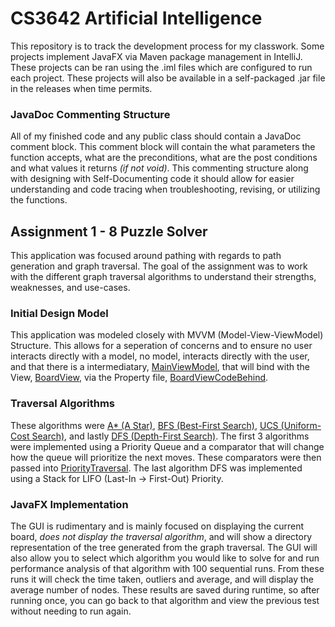 # CS3642 Artificial Intelligence
This repository is to track the development process for my classwork.
Some projects implement JavaFX via Maven package management in IntelliJ. These projects can be ran using the .iml files which are configured to run each project.
These projects will also be available in a self-packaged .jar file in the releases when time permits.

### JavaDoc Commenting Structure
All of my finished code and any public class should contain a JavaDoc comment block. This comment block will contain the what parameters the function accepts, what are the preconditions, what are the post conditions and what values it returns *(if not void)*.
This commenting structure along with designing with Self-Documenting code it should allow for easier understanding and code tracing when troubleshooting, revising, or utilizing the functions.

## Assignment 1 - 8 Puzzle Solver
This application was focused around pathing with regards to path generation and graph traversal. The goal of the assignment was to work with the different graph traversal algorithms to understand their strengths, weaknesses, and use-cases.
### Initial Design Model
This application was modeled closely with MVVM (Model-View-ViewModel) Structure. This allows for a seperation of concerns and to ensure no user interacts directly with a model, no model, interacts directly with the user, and that there is a intermediatary, [MainViewModel](src/main/java/Assignments/A1_8Puzzles/view/MainViewModel.java), that will bind with the View, [BoardView](src/main/resources/A1/view/BoardView.fxml), via the Property file, [BoardViewCodeBehind](src/main/java/Assignments/A1_8Puzzles/view/BoardViewCodeBehind.java).
### Traversal Algorithms
These algorithms were [A* (A Star)](src/main/java/Assignments/A1_8Puzzles/solving_algorithms/comparators/AStar.java), [BFS (Best-First Search)](src/main/java/Assignments/A1_8Puzzles/solving_algorithms/comparators/BFS.java), [UCS (Uniform-Cost Search)](src/main/java/Assignments/A1_8Puzzles/solving_algorithms/comparators/UCS.java), and lastly [DFS (Depth-First Search)](src/main/java/Assignments/A1_8Puzzles/solving_algorithms/DFS.java).
The first 3 algorithms were implemented using a Priority Queue and a comparator that will change how the queue will prioritize the next moves. These comparators were then passed into [PriorityTraversal](src/main/java/Assignments/A1_8Puzzles/solving_algorithms/PriorityTraversal.java).
The last algorithm DFS was implemented using a Stack for LIFO (Last-In -> First-Out) Priority.
### JavaFX Implementation
The GUI is rudimentary and is mainly focused on displaying the current board, *does not display the traversal algorithm*, and will show a directory representation of the tree generated from the graph traversal.
The GUI will also allow you to select which algorithm you would like to solve for and run performance analysis of that algorithm with 100 sequential runs. From these runs it will check the time taken, outliers and average, and will display the average number of nodes.
These results are saved during runtime, so after running once, you can go back to that algorithm and view the previous test without needing to run again. 
